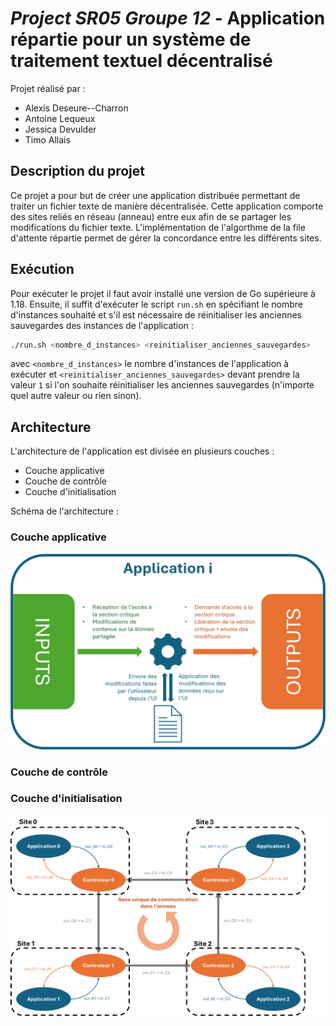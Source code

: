 # *Project SR05 Groupe 12* - Application répartie pour un système de traitement textuel décentralisé

Projet réalisé par : 
* Alexis Deseure--Charron
* Antoine Lequeux
* Jessica Devulder
* Timo Allais

## Description du projet

Ce projet a pour but de créer une application distribuée permettant de traiter un fichier texte de manière décentralisée. Cette application comporte des sites reliés en réseau (anneau) entre eux afin de se partager les modifications du fichier texte. L'implémentation de l'algorthme de la file d'attente répartie permet de gérer la concordance entre les différents sites.

## Exécution

Pour exécuter le projet il faut avoir installé une version de Go supérieure à 1.18. Ensuite, il suffit d'exécuter le script `run.sh` en spécifiant le nombre d'instances souhaité et s'il est nécessaire de réinitialiser les anciennes sauvegardes des instances de l'application :

```bash
./run.sh <nombre_d_instances> <reinitialiser_anciennes_sauvegardes>
```
 avec `<nombre_d_instances>` le nombre d'instances de l'application à exécuter et `<reinitialiser_anciennes_sauvegardes>` devant prendre la valeur `1` si l'on souhaite réinitialiser les anciennes sauvegardes (n'importe quel autre valeur ou rien sinon).

## Architecture

L'architecture de l'application est divisée en plusieurs couches :
- Couche applicative
- Couche de contrôle
- Couche d'initialisation

Schéma de l'architecture :



### Couche applicative
![Schéma de la logique de l'application](doc/schema_application.png)

### Couche de contrôle

### Couche d'initialisation

![Schéma de l'architecture](doc/schema_anneau.png)

